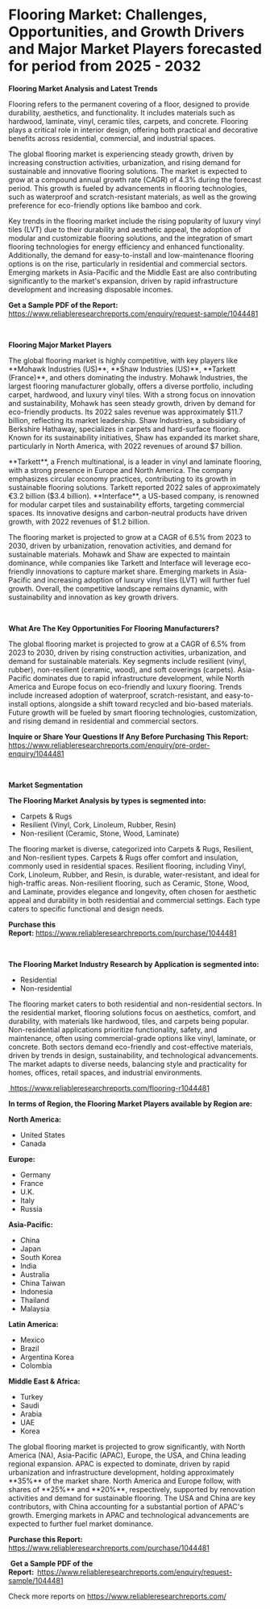 <p><h1>Flooring Market: Challenges, Opportunities, and Growth Drivers and Major Market Players forecasted for period from 2025 - 2032</h1></p><p><strong>Flooring Market Analysis and Latest Trends</strong></p>
<p><p>Flooring refers to the permanent covering of a floor, designed to provide durability, aesthetics, and functionality. It includes materials such as hardwood, laminate, vinyl, ceramic tiles, carpets, and concrete. Flooring plays a critical role in interior design, offering both practical and decorative benefits across residential, commercial, and industrial spaces.</p><p>The global flooring market is experiencing steady growth, driven by increasing construction activities, urbanization, and rising demand for sustainable and innovative flooring solutions. The market is expected to grow at a compound annual growth rate (CAGR) of 4.3% during the forecast period. This growth is fueled by advancements in flooring technologies, such as waterproof and scratch-resistant materials, as well as the growing preference for eco-friendly options like bamboo and cork.</p><p>Key trends in the flooring market include the rising popularity of luxury vinyl tiles (LVT) due to their durability and aesthetic appeal, the adoption of modular and customizable flooring solutions, and the integration of smart flooring technologies for energy efficiency and enhanced functionality. Additionally, the demand for easy-to-install and low-maintenance flooring options is on the rise, particularly in residential and commercial sectors. Emerging markets in Asia-Pacific and the Middle East are also contributing significantly to the market's expansion, driven by rapid infrastructure development and increasing disposable incomes.</p></p>
<p><strong>Get a Sample PDF of the Report:&nbsp;</strong> <a href="https://www.reliableresearchreports.com/enquiry/request-sample/1044481?utm_campaign=2123&utm_medium=2&utm_source=Github&utm_content=ia&utm_term=29012025&utm_id=flooring">https://www.reliableresearchreports.com/enquiry/request-sample/1044481</a></p>
<p>&nbsp;</p>
<p><strong>Flooring Major Market Players</strong></p>
<p><p>The global flooring market is highly competitive, with key players like **Mohawk Industries (US)**, **Shaw Industries (US)**, **Tarkett (France)**, and others dominating the industry. Mohawk Industries, the largest flooring manufacturer globally, offers a diverse portfolio, including carpet, hardwood, and luxury vinyl tiles. With a strong focus on innovation and sustainability, Mohawk has seen steady growth, driven by demand for eco-friendly products. Its 2022 sales revenue was approximately $11.7 billion, reflecting its market leadership. Shaw Industries, a subsidiary of Berkshire Hathaway, specializes in carpets and hard-surface flooring. Known for its sustainability initiatives, Shaw has expanded its market share, particularly in North America, with 2022 revenues of around $7 billion.</p><p>**Tarkett**, a French multinational, is a leader in vinyl and laminate flooring, with a strong presence in Europe and North America. The company emphasizes circular economy practices, contributing to its growth in sustainable flooring solutions. Tarkett reported 2022 sales of approximately €3.2 billion ($3.4 billion). **Interface**, a US-based company, is renowned for modular carpet tiles and sustainability efforts, targeting commercial spaces. Its innovative designs and carbon-neutral products have driven growth, with 2022 revenues of $1.2 billion.</p><p>The flooring market is projected to grow at a CAGR of 6.5% from 2023 to 2030, driven by urbanization, renovation activities, and demand for sustainable materials. Mohawk and Shaw are expected to maintain dominance, while companies like Tarkett and Interface will leverage eco-friendly innovations to capture market share. Emerging markets in Asia-Pacific and increasing adoption of luxury vinyl tiles (LVT) will further fuel growth. Overall, the competitive landscape remains dynamic, with sustainability and innovation as key growth drivers.</p></p>
<p>&nbsp;</p>
<p><strong>What Are The Key Opportunities For Flooring Manufacturers?</strong></p>
<p><p>The global flooring market is projected to grow at a CAGR of 6.5% from 2023 to 2030, driven by rising construction activities, urbanization, and demand for sustainable materials. Key segments include resilient (vinyl, rubber), non-resilient (ceramic, wood), and soft coverings (carpets). Asia-Pacific dominates due to rapid infrastructure development, while North America and Europe focus on eco-friendly and luxury flooring. Trends include increased adoption of waterproof, scratch-resistant, and easy-to-install options, alongside a shift toward recycled and bio-based materials. Future growth will be fueled by smart flooring technologies, customization, and rising demand in residential and commercial sectors.</p></p>
<p><strong>Inquire or Share Your Questions If Any Before Purchasing This Report:</strong> <a href="https://www.reliableresearchreports.com/enquiry/pre-order-enquiry/1044481?utm_campaign=2123&utm_medium=2&utm_source=Github&utm_content=ia&utm_term=29012025&utm_id=flooring">https://www.reliableresearchreports.com/enquiry/pre-order-enquiry/1044481</a></p>
<p>&nbsp;</p>
<p><strong>Market Segmentation</strong></p>
<p><strong>The Flooring Market Analysis by types is segmented into:</strong></p>
<p><ul><li>Carpets & Rugs</li><li>Resilient (Vinyl, Cork, Linoleum, Rubber, Resin)</li><li>Non-resilient (Ceramic, Stone, Wood, Laminate)</li></ul></p>
<p><p>The flooring market is diverse, categorized into Carpets & Rugs, Resilient, and Non-resilient types. Carpets & Rugs offer comfort and insulation, commonly used in residential spaces. Resilient flooring, including Vinyl, Cork, Linoleum, Rubber, and Resin, is durable, water-resistant, and ideal for high-traffic areas. Non-resilient flooring, such as Ceramic, Stone, Wood, and Laminate, provides elegance and longevity, often chosen for aesthetic appeal and durability in both residential and commercial settings. Each type caters to specific functional and design needs.</p></p>
<p><strong>Purchase this Report:&nbsp;</strong><a href="https://www.reliableresearchreports.com/purchase/1044481?utm_campaign=2123&utm_medium=2&utm_source=Github&utm_content=ia&utm_term=29012025&utm_id=flooring">https://www.reliableresearchreports.com/purchase/1044481</a></p>
<p>&nbsp;</p>
<p><strong>The Flooring Market Industry Research by Application is segmented into:</strong></p>
<p><ul><li>Residential</li><li>Non-residential</li></ul></p>
<p><p>The flooring market caters to both residential and non-residential sectors. In the residential market, flooring solutions focus on aesthetics, comfort, and durability, with materials like hardwood, tiles, and carpets being popular. Non-residential applications prioritize functionality, safety, and maintenance, often using commercial-grade options like vinyl, laminate, or concrete. Both sectors demand eco-friendly and cost-effective materials, driven by trends in design, sustainability, and technological advancements. The market adapts to diverse needs, balancing style and practicality for homes, offices, retail spaces, and industrial environments.</p></p>
<p><a href="https://www.reliableresearchreports.com/flooring-r1044481?utm_campaign=2123&utm_medium=2&utm_source=Github&utm_content=ia&utm_term=29012025&utm_id=flooring">&nbsp;https://www.reliableresearchreports.com/flooring-r1044481</a></p>
<p><strong>In terms of Region, the Flooring Market Players available by Region are:</strong></p>
<p>
    <p> <strong> North America: </strong>
        <ul>
            <li>United States</li>
            <li>Canada</li>
        </ul>
        </p> 
    <p> <strong> Europe: </strong>
        <ul>
            <li>Germany</li>
            <li>France</li>
            <li>U.K.</li>
            <li>Italy</li>
            <li>Russia</li>
        </ul>
        </p> 
    <p> <strong> Asia-Pacific: </strong>
        <ul>
            <li>China</li>
            <li>Japan</li>
            <li>South Korea</li>
            <li>India</li>
            <li>Australia</li>
            <li>China Taiwan</li>
            <li>Indonesia</li>
            <li>Thailand</li>
            <li>Malaysia</li>
        </ul>
        </p> 
    <p> <strong> Latin America: </strong>
        <ul>
            <li>Mexico</li>
            <li>Brazil</li>
            <li>Argentina Korea</li>
            <li>Colombia</li>
        </ul>
        </p> 
    <p> <strong> Middle East & Africa: </strong>
        <ul>
            <li>Turkey</li>
            <li>Saudi</li>
            <li>Arabia</li>
            <li>UAE</li>
            <li>Korea</li>
        </ul>
    </p>
    </p>
<p><p>The global flooring market is projected to grow significantly, with North America (NA), Asia-Pacific (APAC), Europe, the USA, and China leading regional expansion. APAC is expected to dominate, driven by rapid urbanization and infrastructure development, holding approximately **35%** of the market share. North America and Europe follow, with shares of **25%** and **20%**, respectively, supported by renovation activities and demand for sustainable flooring. The USA and China are key contributors, with China accounting for a substantial portion of APAC's growth. Emerging markets in APAC and technological advancements are expected to further fuel market dominance.</p></p>
<p><strong>Purchase this Report: </strong><a href="https://www.reliableresearchreports.com/purchase/1044481?utm_campaign=2123&utm_medium=2&utm_source=Github&utm_content=ia&utm_term=29012025&utm_id=flooring">https://www.reliableresearchreports.com/purchase/1044481</a></p>
<p>&nbsp;<strong>Get a Sample PDF of the Report:&nbsp;&nbsp;</strong><a href="https://www.reliableresearchreports.com/enquiry/request-sample/1044481?utm_campaign=2123&utm_medium=2&utm_source=Github&utm_content=ia&utm_term=29012025&utm_id=flooring">https://www.reliableresearchreports.com/enquiry/request-sample/1044481</a></p>
<p><strong></strong></p>
<p>Check more reports on <a href="https://www.reliableresearchreports.com/?utm_campaign=2123&utm_medium=2&utm_source=Github&utm_content=ia&utm_term=29012025&utm_id=flooring">https://www.reliableresearchreports.com/</a></p>